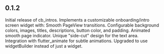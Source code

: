 ## 0.1.2

Initial release of cb_intros.
Implements a customizable onboarding/intro screen widget with:
Smooth PageView transitions.
Configurable background colors, images, titles, descriptions, button color, and padding.
Animated smooth page indicator.
Unique "side-cut" design for the text area.
Integration with flutter_animate for subtle animations.
Upgraded to use widgetBuilder instead of just a widget.
